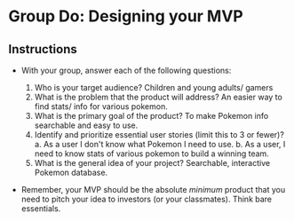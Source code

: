 # Group Do: Designing your MVP

## Instructions
* With your group, answer each of the following questions:
  1. Who is your target audience? 
  Children and young adults/ gamers
  2. What is the problem that the product will address?
  An easier way to find stats/ info for various pokemon.
  3. What is the primary goal of the product?
  To make Pokemon info searchable and easy to use.
  4. Identify and prioritize essential user stories (limit this to 3 or fewer)?
  a. As a user I don't know what Pokemon I need to use.
  b. As a user, I need to know stats of various pokemon to build a winning team.
  5. What is the general idea of your project?
  Searchable, interactive Pokemon database.

* Remember, your MVP should be the absolute *minimum* product that you need to pitch your idea to investors (or your classmates). Think bare essentials.